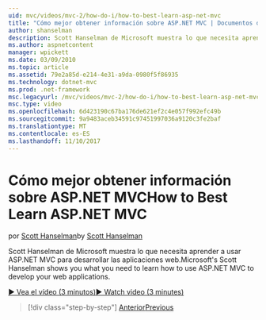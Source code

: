 ```yaml
---
uid: mvc/videos/mvc-2/how-do-i/how-to-best-learn-asp-net-mvc
title: "Cómo mejor obtener información sobre ASP.NET MVC | Documentos de Microsoft"
author: shanselman
description: Scott Hanselman de Microsoft muestra lo que necesita aprender a usar ASP.NET MVC para desarrollar las aplicaciones web.
ms.author: aspnetcontent
manager: wpickett
ms.date: 03/09/2010
ms.topic: article
ms.assetid: 79e2a85d-e214-4e31-a9da-0980f5f86935
ms.technology: dotnet-mvc
ms.prod: .net-framework
msc.legacyurl: /mvc/videos/mvc-2/how-do-i/how-to-best-learn-asp-net-mvc
msc.type: video
ms.openlocfilehash: 6d423190c67ba176de621ef2c4e057f992efc49b
ms.sourcegitcommit: 9a9483aceb34591c97451997036a9120c3fe2baf
ms.translationtype: MT
ms.contentlocale: es-ES
ms.lasthandoff: 11/10/2017
---
```

<a name="how-to-best-learn-aspnet-mvc"></a><span data-ttu-id="4daf6-103">Cómo mejor obtener información sobre ASP.NET MVC</span><span class="sxs-lookup"><span data-stu-id="4daf6-103">How to Best Learn ASP.NET MVC</span></span>
====================
<span data-ttu-id="4daf6-104">por [Scott Hanselman](https://github.com/shanselman)</span><span class="sxs-lookup"><span data-stu-id="4daf6-104">by [Scott Hanselman](https://github.com/shanselman)</span></span>

<span data-ttu-id="4daf6-105">Scott Hanselman de Microsoft muestra lo que necesita aprender a usar ASP.NET MVC para desarrollar las aplicaciones web.</span><span class="sxs-lookup"><span data-stu-id="4daf6-105">Microsoft's Scott Hanselman shows you what you need to learn how to use ASP.NET MVC to develop your web applications.</span></span>

[<span data-ttu-id="4daf6-106">&#9654; Vea el vídeo (3 minutos)</span><span class="sxs-lookup"><span data-stu-id="4daf6-106">&#9654; Watch video (3 minutes)</span></span>](https://channel9.msdn.com/Blogs/ASP-NET-Site-Videos/how-to-best-learn-asp-net-mvc)

>[!div class="step-by-step"]
[<span data-ttu-id="4daf6-107">Anterior</span><span class="sxs-lookup"><span data-stu-id="4daf6-107">Previous</span></span>](5-minute-introduction-to-aspnet-mvc.md)
